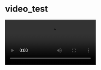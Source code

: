 # video_test

<video src="https://github.com/markusbayer109/video_test/raw/main/Herkunftsangabe%20f%C3%BCr%20bestimmte%20Fleischwaren%20wird%20Pflicht.mp4" width="300" />
